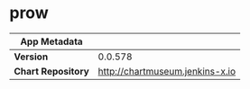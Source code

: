 # prow

|App Metadata||
|---|---|
| **Version** | 0.0.578 |
| **Chart Repository** | http://chartmuseum.jenkins-x.io |
